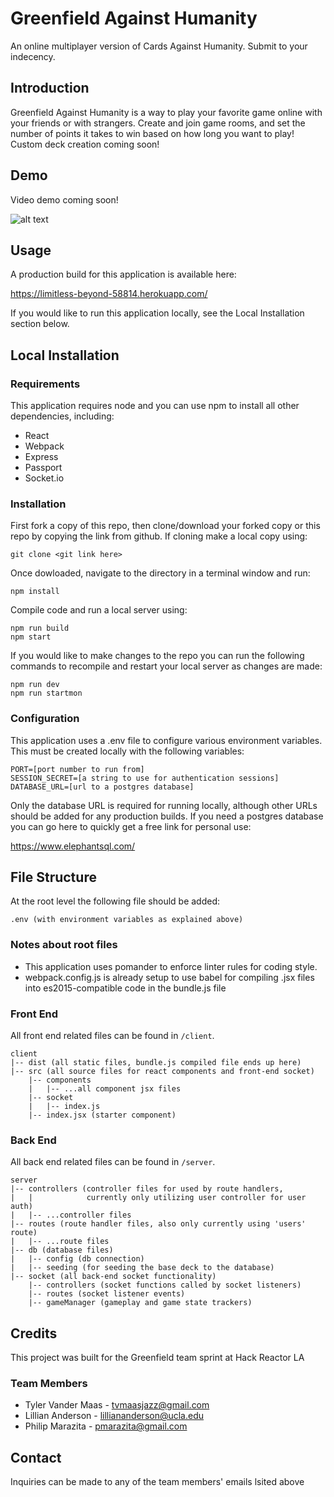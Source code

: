 # Greenfield Against Humanity

An online multiplayer version of Cards Against Humanity.  Submit to your indecency.

## Introduction

Greenfield Against Humanity is a way to play your favorite game online with your friends or with strangers.  Create and join game rooms, and set the number of points it takes to win based on how long you want to play!  Custom deck creation coming soon!

## Demo
Video demo coming soon!

![alt text](https://i.imgur.com/ym5Xvxv.png "In-game screenshot")

## Usage

A production build for this application is available here:

https://limitless-beyond-58814.herokuapp.com/

If you would like to run this application locally, see the Local Installation section below.

## Local Installation

### Requirements

This application requires node and you can use npm to install all other dependencies, including:
- React
- Webpack
- Express
- Passport
- Socket.io

### Installation

First fork a copy of this repo, then clone/download your forked copy or this repo by copying the link from github.  If cloning make a local copy using:

```
git clone <git link here>
```

Once dowloaded, navigate to the directory in a terminal window and run:

```
npm install
```

Compile code and run a local server using:

```
npm run build
npm start
```

If you would like to make changes to the repo you can run the following commands to recompile and restart your local server as changes are made:

```
npm run dev
npm run startmon
```

### Configuration

This application uses a .env file to configure various environment variables.  This must be created locally with the following variables:

```
PORT=[port number to run from]
SESSION_SECRET=[a string to use for authentication sessions]
DATABASE_URL=[url to a postgres database]
```

Only the database URL is required for running locally, although other URLs should be added for any production builds.  If you need a postgres database you can go here to quickly get a free link for personal use:

https://www.elephantsql.com/

## File Structure

At the root level the following file should be added:

```
.env (with environment variables as explained above)
```

### Notes about root files

- This application uses pomander to enforce linter rules for coding style.  
- webpack.config.js is already setup to use babel for compiling .jsx files into es2015-compatible code in the bundle.js file

### Front End

All front end related files can be found in `/client`. 

```
client
|-- dist (all static files, bundle.js compiled file ends up here)
|-- src (all source files for react components and front-end socket)
    |-- components
    |   |-- ...all component jsx files
    |-- socket
    |   |-- index.js
    |-- index.jsx (starter component)
```

### Back End

All back end related files can be found in `/server`.

```
server
|-- controllers (controller files for used by route handlers, 
|   |            currently only utilizing user controller for user auth)
|   |-- ...controller files
|-- routes (route handler files, also only currently using 'users' route)
|   |-- ...route files
|-- db (database files)
|   |-- config (db connection)
|   |-- seeding (for seeding the base deck to the database)
|-- socket (all back-end socket functionality)
    |-- controllers (socket functions called by socket listeners)
    |-- routes (socket listener events)
    |-- gameManager (gameplay and game state trackers)
```

## Credits

This project was built for the Greenfield team sprint at Hack Reactor LA

### Team Members

- Tyler Vander Maas - tvmaasjazz@gmail.com
- Lillian Anderson - lilliananderson@ucla.edu
- Philip Marazita - pmarazita@gmail.com

## Contact

Inquiries can be made to any of the team members' emails lsited above

